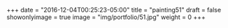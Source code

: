 
+++
date = "2016-12-04T00:25:23-05:00"
title = "painting51"
draft = false
showonlyimage = true
image = "img/portfolio/51.jpg"
weight = 0
+++
